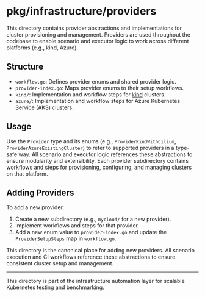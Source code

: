# pkg/infrastructure/providers

This directory contains provider abstractions and implementations for cluster provisioning and management. Providers are used throughout the codebase to enable scenario and executor logic to work across different platforms (e.g., kind, Azure).

## Structure

- `workflow.go`: Defines provider enums and shared provider logic.
- `provider-index.go`: Maps provider enums to their setup workflows.
- `kind/`: Implementation and workflow steps for [kind](https://kind.sigs.k8s.io/) clusters.
- `azure/`: Implementation and workflow steps for Azure Kubernetes Service (AKS) clusters.

## Usage

Use the `Provider` type and its enums (e.g., `ProviderKindWithCilium`, `ProviderAzureExistingCluster`) to refer to supported providers in a type-safe way. All scenario and executor logic references these abstractions to ensure modularity and extensibility. Each provider subdirectory contains workflows and steps for provisioning, configuring, and managing clusters on that platform.

## Adding Providers

To add a new provider:
1. Create a new subdirectory (e.g., `mycloud/` for a new provider).
2. Implement workflows and steps for that provider.
3. Add a new enum value to `provider-index.go` and update the `ProviderSetupSteps` map in `workflow.go`.

This directory is the canonical place for adding new providers. All scenario execution and CI workflows reference these abstractions to ensure consistent cluster setup and management.

---

This directory is part of the infrastructure automation layer for scalable Kubernetes testing and benchmarking.
